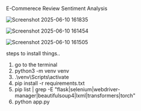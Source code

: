 E-Commerece Review Sentiment Analysis


![Screenshot 2025-06-10 161835](https://github.com/user-attachments/assets/6e93e09e-8a16-4ad4-8549-7d6fbb402b9d)

![Screenshot 2025-06-10 161454](https://github.com/user-attachments/assets/cff6f8b9-a791-4329-8cc5-a813684bd127)

![Screenshot 2025-06-10 161505](https://github.com/user-attachments/assets/a1c4328b-d5c0-4ffb-9265-e12b4fe74922)

steps to install things..

1. go to the terminal
2. python3 -m venv venv
3. .\venv\Scripts\activate
4. pip install -r requirements.txt
5. pip list | grep -E "flask|selenium|webdriver-manager|beautifulsoup4|lxml|transformers|torch"
6. python app.py
